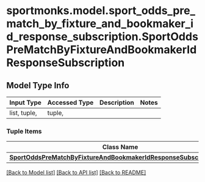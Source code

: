 # sportmonks.model.sport_odds_pre_match_by_fixture_and_bookmaker_id_response_subscription.SportOddsPreMatchByFixtureAndBookmakerIdResponseSubscription

## Model Type Info
Input Type | Accessed Type | Description | Notes
------------ | ------------- | ------------- | -------------
list, tuple,  | tuple,  |  | 

### Tuple Items
Class Name | Input Type | Accessed Type | Description | Notes
------------- | ------------- | ------------- | ------------- | -------------
[**SportOddsPreMatchByFixtureAndBookmakerIdResponseSubscriptionItem**](SportOddsPreMatchByFixtureAndBookmakerIdResponseSubscriptionItem.md) | [**SportOddsPreMatchByFixtureAndBookmakerIdResponseSubscriptionItem**](SportOddsPreMatchByFixtureAndBookmakerIdResponseSubscriptionItem.md) | [**SportOddsPreMatchByFixtureAndBookmakerIdResponseSubscriptionItem**](SportOddsPreMatchByFixtureAndBookmakerIdResponseSubscriptionItem.md) |  | 

[[Back to Model list]](../../README.md#documentation-for-models) [[Back to API list]](../../README.md#documentation-for-api-endpoints) [[Back to README]](../../README.md)

